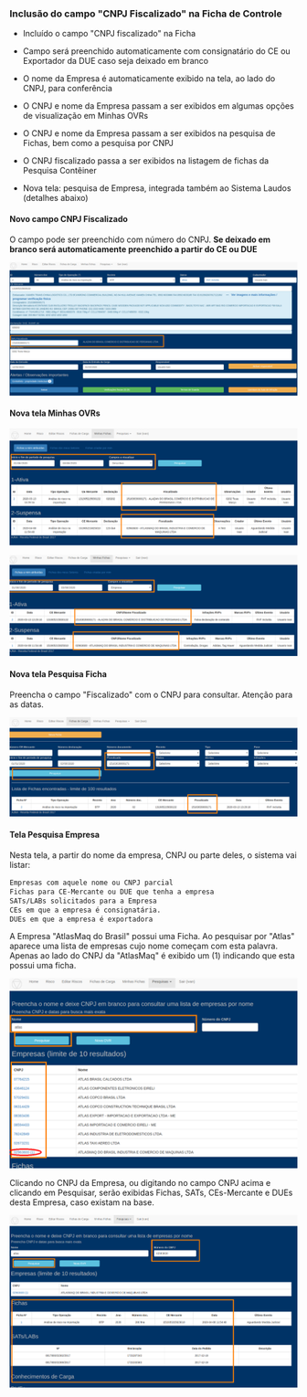 ### Inclusão do campo "CNPJ Fiscalizado" na Ficha de Controle

* Incluído o campo "CNPJ fiscalizado" na Ficha

* Campo será preenchido automaticamente com consignatário do CE ou Exportador da DUE caso seja deixado em branco

* O nome da Empresa é automaticamente exibido na tela, ao lado do CNPJ, para conferência 

* O CNPJ e nome da Empresa passam a ser exibidos em algumas opções de visualização em Minhas OVRs

* O CNPJ e nome da Empresa passam a ser exibidos na pesquisa de Fichas, bem como a pesquisa por CNPJ

* O CNPJ fiscalizado passa a ser exibidos na listagem de fichas da Pesquisa Contêiner

* Nova tela: pesquisa de Empresa, integrada também ao Sistema Laudos (detalhes abaixo)

#### Novo campo CNPJ Fiscalizado

O campo pode ser preenchido com número do CNPJ. **Se deixado em branco será automaticamente preenchido a partir do CE ou DUE**   

![CNPJ Fiscalizado](../images/cnpjfiscalizado.png)

#### Nova tela Minhas OVRs

![Minhas OVRs](../images/minhasovrs03b.png)

![Minhas OVRs](../images/minhasovrs03c.png)

#### Nova tela Pesquisa Ficha  

Preencha o campo "Fiscalizado" com o CNPJ para consultar. Atenção para as datas. 

![Pesquisa Fichas](../images/pesquisafichas03.png)

#### Tela Pesquisa Empresa

Nesta tela, a partir do nome da empresa, CNPJ ou parte deles, o sistema vai listar:

    Empresas com aquele nome ou CNPJ parcial
    Fichas para CE-Mercante ou DUE que tenha a empresa
    SATs/LABs solicitados para a Empresa
    CEs em que a empresa é consignatária.
    DUEs em que a empresa é exportadora

A Empresa "AtlasMaq do Brasil" possui uma Ficha. Ao pesquisar por "Atlas" aparece uma lista de empresas cujo 
nome começam com esta palavra. Apenas ao lado do CNPJ da "AtlasMaq" é exibido um (1) indicando que esta possui uma ficha.

![Consulta Empresa](../images/pesquisaempresa03.png)

Clicando no CNPJ da Empresa, ou digitando no campo CNPJ acima e clicando em Pesquisar, serão exibidas Fichas, SATs,
CEs-Mercante e DUEs desta Empresa, caso existam na base.

![Consulta Empresa](../images/pesquisaempresa03b.png)
